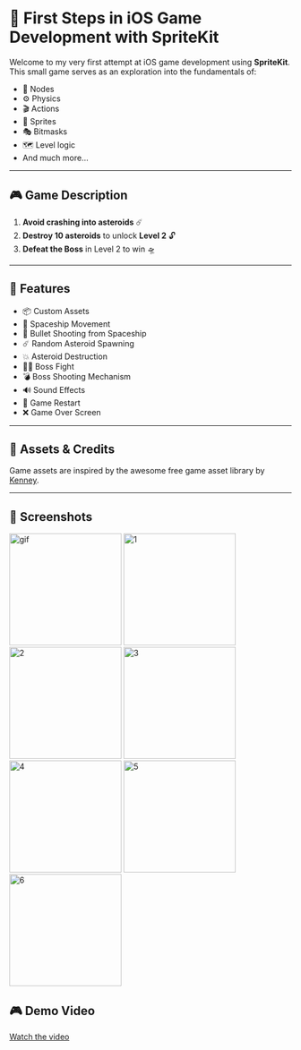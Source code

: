 # 🚀 First Steps in iOS Game Development with SpriteKit

Welcome to my very first attempt at iOS game development using **SpriteKit**.  
This small game serves as an exploration into the fundamentals of:

- 🎯 Nodes  
- ⚙️ Physics  
- 🎬 Actions  
- 🧩 Sprites  
- 🎭 Bitmasks  
- 🗺️ Level logic  
- And much more...

---

## 🎮 Game Description
1. **Avoid crashing into asteroids** ☄️  
2. **Destroy 10 asteroids** to unlock **Level 2** 🔓  
3. **Defeat the Boss** in Level 2 to win 🛸

---

## 🧩 Features

- 📦 Custom Assets  
- 🚀 Spaceship Movement  
- 🔫 Bullet Shooting from Spaceship  
- ☄️ Random Asteroid Spawning  
- 💥 Asteroid Destruction  
- 🥷🏿 Boss Fight  
- 💣 Boss Shooting Mechanism  
- 🔊 Sound Effects  
- 🔁 Game Restart  
- ❌ Game Over Screen

---

## 🎨 Assets & Credits

Game assets are inspired by the awesome free game asset library by [Kenney](https://www.kenney.nl/).  

---
## 📸 Screenshots
<img width="200" alt="gif" src="https://github.com/user-attachments/assets/d8c92485-65d6-4968-973b-a87a77b43ffc" />
<img width="200" alt="1" src="https://github.com/user-attachments/assets/f9d6eb0a-3767-48b6-8afb-ca1b7d30f8ca" />
<img width="200" alt="2" src="https://github.com/user-attachments/assets/485a9e15-ed88-4c90-8676-7b8914457fb8" />
<img width="200" alt="3" src="https://github.com/user-attachments/assets/90e819a6-bff1-4612-a241-385facec640e" />
<img width="200" alt="4" src="https://github.com/user-attachments/assets/5eefbbf0-8375-4f53-9cdc-ad2b88def69c" />
<img width="200" alt="5" src="https://github.com/user-attachments/assets/83c5ff70-576f-41d2-b952-850dd96589e9" />
<img width="200" alt="6" src="https://github.com/user-attachments/assets/eaf84b7e-da07-4c5f-8a73-2188f3d81e3e" />

## 🎮 Demo Video
[Watch the video](https://youtube.com/shorts/Cgd-WcGgggA?feature=share)
